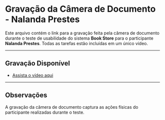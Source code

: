 # **Gravação da Câmera de Documento - Nalanda Prestes**

Este arquivo contém o link para a gravação feita pela câmera de documento durante o teste de usabilidade do sistema **Book Store** para o participante **Nalanda Prestes**. Todas as tarefas estão incluídas em um único vídeo.

---

## **Gravação Disponível**

- [Assista o vídeo aqui](https://drive.google.com/file/d/1Ulkf8Rw2ng4yCTD44aB7OBBRIPW8N7yf/view?usp=drive_link)

---

## **Observações**
A gravação da câmera de documento captura as ações físicas do participante realizadas durante o teste.


